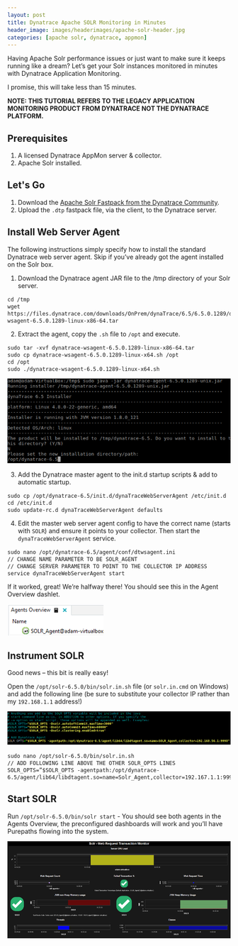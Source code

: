 ```yaml
---
layout: post
title: Dynatrace Apache SOLR Monitoring in Minutes
header_image: images/headerimages/apache-solr-header.jpg
categories: [apache solr, dynatrace, appmon]
---
```


Having Apache Solr performance issues or just want to make sure it keeps running like a dream? Let’s get your Solr instances monitored in minutes with Dynatrace Application Monitoring.

I promise, this will take less than 15 minutes.

**NOTE: THIS TUTORIAL REFERS TO THE LEGACY APPLICATION MONITORING PRODUCT FROM DYNATRACE NOT THE DYNATRACE PLATFORM.**

## Prerequisites

1. A licensed Dynatrace AppMon server & collector.
2. Apache Solr installed.

## Let's Go

1. Download the [Apache Solr Fastpack from the Dynatrace Community](https://community.dynatrace.com/community/display/DL/SOLR+Monitoring+FastPack).
2. Upload the `.dtp` fastpack file, via the client, to the Dynatrace server.

## Install Web Server Agent

The following instructions simply specify how to install the standard Dynatrace web server agent. Skip if you’ve already got the agent installed on the Solr box.

1. Download the Dynatrace agent JAR file to the /tmp directory of your Solr server.

```
cd /tmp
wget https://files.dynatrace.com/downloads/OnPrem/dynaTrace/6.5/6.5.0.1289/dynatrace-wsagent-6.5.0.1289-linux-x86-64.tar
```

2. Extract the agent, copy the `.sh` file to `/opt` and execute.

```
sudo tar -xvf dynatrace-wsagent-6.5.0.1289-linux-x86-64.tar
sudo cp dynatrace-wsagent-6.5.0.1289-linux-x64.sh /opt
cd /opt
sudo ./dynatrace-wsagent-6.5.0.1289-linux-x64.sh
```

![](images/postimages/apache-solr-monitoring-1.png)

3. Add the Dynatrace master agent to the init.d startup scripts & add to automatic startup.

```
sudo cp /opt/dynatrace-6.5/init.d/dynaTraceWebServerAgent /etc/init.d
cd /etc/init.d
sudo update-rc.d dynaTraceWebServerAgent defaults
```

4. Edit the master web server agent config to have the correct name (starts with `SOLR`) and ensure it points to your collector. Then start the `dynaTraceWebServerAgent` service.

```
sudo nano /opt/dynatrace-6.5/agent/conf/dtwsagent.ini
// CHANGE NAME PARAMETER TO BE SOLR_AGENT
// CHANGE SERVER PARAMETER TO POINT TO THE COLLECTOR IP ADDRESS
service dynaTraceWebServerAgent start
```

If it worked, great! We’re halfway there! You should see this in the Agent Overview dashlet.

![](images/postimages/apache-solr-monitoring-2.png)

## Instrument SOLR

Good news – this bit is really easy!

Open the `/opt/solr-6.5.0/bin/solr.in.sh` file (or `solr.in.cmd` on Windows) and add the following line (be sure to substitute your collector IP rather than my `192.168.1.1` address!)

![](images/postimages/apache-solr-monitoring-3.png)

```
sudo nano /opt/solr-6.5.0/bin/solr.in.sh
// ADD FOLLOWING LINE ABOVE THE OTHER SOLR_OPTS LINES
SOLR_OPTS=”$SOLR_OPTS -agentpath:/opt/dynatrace-6.5/agent/lib64/libdtagent.so=name=Solr_Agent,collector=192.167.1.1:9998″
```

## Start SOLR

Run `/opt/solr-6.5.0/bin/solr start` - You should see both agents in the Agents Overview, the preconfigured dashboards will work and you’ll have Purepaths flowing into the system.

![](images/postimages/apache-solr-monitoring-4.png)
